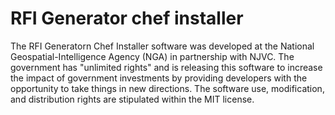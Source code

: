 RFI Generator chef installer
============================
The RFI Generatorn Chef Installer software was developed at the National Geospatial-Intelligence Agency (NGA) in partnership with NJVC.  The government has "unlimited rights" and is releasing this software to increase the impact of government investments by providing developers with the opportunity to take things in new directions. The software use, modification, and distribution rights are stipulated within the MIT license.  
